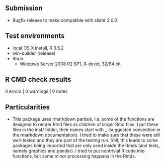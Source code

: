 ## Submission
* Bugfix release to make compatible with skimr 2.0.0

## Test environments
* local OS X install, R 3.5.2
* win-builder (release)
* Rhub
  * Windows Server 2008 R2 SP1, R-devel, 32/64 bit

## R CMD check results

0 errors | 0 warnings | 0 notes

## Particularities
* This package uses rmarkdown partials, i.e. some of the functions are designed
  to render Rmd files as children of larger Rmd files. I put these files in
  the inst/ folder, their names start with _ (suggested convention in the
  rmarkdown documentation).
  I tried to make sure that these were still well-tested and they are part 
  of the testing run. Still, this leads to some packages being imported that are
  only used inside the Rmds (and tests, namely graphics and pander). 
  I tried to put nontrivial R code into functions, but some minor processing 
  happens in the Rmds.
  
